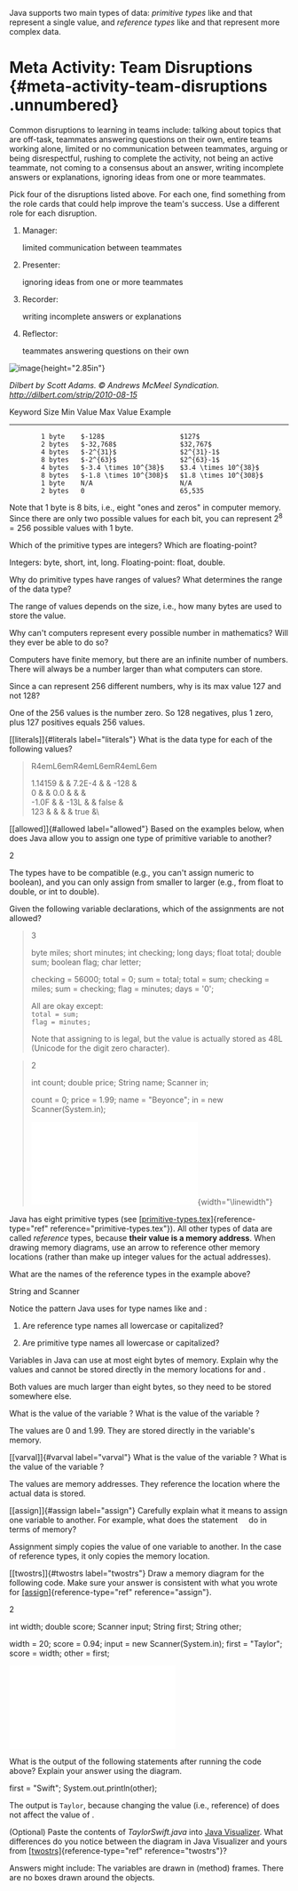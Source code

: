 Java supports two main types of data: *primitive types* like and that
represent a single value, and *reference types* like and that represent
more complex data.

Meta Activity: Team Disruptions {#meta-activity-team-disruptions .unnumbered}
===============================

Common disruptions to learning in teams include: talking about topics
that are off-task, teammates answering questions on their own, entire
teams working alone, limited or no communication between teammates,
arguing or being disrespectful, rushing to complete the activity, not
being an active teammate, not coming to a consensus about an answer,
writing incomplete answers or explanations, ignoring ideas from one or
more teammates.

Pick four of the disruptions listed above. For each one, find something
from the role cards that could help improve the team's success. Use a
different role for each disruption.

1.  Manager:

    limited communication between teammates

2.  Presenter:

    ignoring ideas from one or more teammates

3.  Recorder:

    writing incomplete answers or explanations

4.  Reflector:

    teammates answering questions on their own

![image](disrupt1.png){height="2.85in"}

*Dilbert by Scott Adams. © Andrews McMeel Syndication.
<http://dilbert.com/strip/2010-08-15>*

  Keyword   Size      Min Value                Max Value               Example
  --------- --------- ------------------------ ----------------------- ---------
            1 byte    $-128$                   $127$                   
            2 bytes   $-32,768$                $32,767$                
            4 bytes   $-2^{31}$                $2^{31}-1$              
            8 bytes   $-2^{63}$                $2^{63}-1$              
            4 bytes   $-3.4 \times 10^{38}$    $3.4 \times 10^{38}$    
            8 bytes   $-1.8 \times 10^{308}$   $1.8 \times 10^{308}$   
            1 byte    N/A                      N/A                     
            2 bytes   0                        65,535                  

Note that 1 byte is 8 bits, i.e., eight "ones and zeros" in computer
memory. Since there are only two possible values for each bit, you can
represent $2^8 = 256$ possible values with 1 byte.

Which of the primitive types are integers? Which are floating-point?

Integers: byte, short, int, long. Floating-point: float, double.

Why do primitive types have ranges of values? What determines the range
of the data type?

The range of values depends on the size, i.e., how many bytes are used
to store the value.

Why can't computers represent every possible number in mathematics? Will
they ever be able to do so?

Computers have finite memory, but there are an infinite number of
numbers. There will always be a number larger than what computers can
store.

Since a can represent 256 different numbers, why is its max value 127
and not 128?

One of the 256 values is the number zero. So 128 negatives, plus 1 zero,
plus 127 positives equals 256 values.

[\[literals\]]{#literals label="literals"} What is the data type for
each of the following values?

> R4emL6emR4emL6emR4emL6em
>
> 1.14159 & & 7.2E-4 & & -128 &\
> 0 & & 0.0 & & &\
> -1.0F & & -13L & & false &\
> 123 & & & & true &\

[\[allowed\]]{#allowed label="allowed"} Based on the examples below,
when does Java allow you to assign one type of primitive variable to
another?

2

The types have to be compatible (e.g., you can't assign numeric to
boolean), and you can only assign from smaller to larger (e.g., from
float to double, or int to double).

Given the following variable declarations, which of the assignments are
not allowed?

> 3
>
> byte miles; short minutes; int checking; long days; float total;
> double sum; boolean flag; char letter;
>
> checking = 56000; total = 0; sum = total; total = sum; checking =
> miles; sum = checking; flag = minutes; days = '0';
>
> All are okay except:\
> `total = sum;`\
> `flag = minutes;`
>
> Note that assigning to is legal, but the value is actually stored as
> 48L (Unicode for the digit zero character).

> 2
>
> int count; double price; String name; Scanner in;
>
> count = 0; price = 1.99; name = \"Beyonce\"; in = new
> Scanner(System.in);
>
> ![image](reference1.pdf){width="\\linewidth"}

Java has eight primitive types (see
[\[primitive-types.tex\]](#primitive-types.tex){reference-type="ref"
reference="primitive-types.tex"}). All other types of data are called
*reference* types, because **their value is a memory address**. When
drawing memory diagrams, use an arrow to reference other memory
locations (rather than make up integer values for the actual addresses).

What are the names of the reference types in the example above?

String and Scanner

Notice the pattern Java uses for type names like and :

1.  Are reference type names all lowercase or capitalized?

2.  Are primitive type names all lowercase or capitalized?

Variables in Java can use at most eight bytes of memory. Explain why the
values and cannot be stored directly in the memory locations for and .

Both values are much larger than eight bytes, so they need to be stored
somewhere else.

What is the value of the variable ? What is the value of the variable ?

The values are 0 and 1.99. They are stored directly in the variable's
memory.

[\[varval\]]{#varval label="varval"} What is the value of the variable ?
What is the value of the variable ?

The values are memory addresses. They reference the location where the
actual data is stored.

[\[assign\]]{#assign label="assign"} Carefully explain what it means to
assign one variable to another. For example, what does the statement    
do in terms of memory?

Assignment simply copies the value of one variable to another. In the
case of reference types, it only copies the memory location.

[\[twostrs\]]{#twostrs label="twostrs"} Draw a memory diagram for the
following code. Make sure your answer is consistent with what you wrote
for [\[assign\]](#assign){reference-type="ref" reference="assign"}.

2

int width; double score; Scanner input; String first; String other;

width = 20; score = 0.94; input = new Scanner(System.in); first =
\"Taylor\"; score = width; other = first;

![image](reference2.pdf)

What is the output of the following statements after running the code
above? Explain your answer using the diagram.

first = \"Swift\"; System.out.println(other);

The output is `Taylor`, because changing the value (i.e., reference) of
does not affect the value of .

(Optional) Paste the contents of *TaylorSwift.java* into [Java
Visualizer](https://cscircles.cemc.uwaterloo.ca/java_visualize/#code=public+class+ClassNameHere+%7B%0A++++public+static+void+main(String%5B%5D+args)+%7B%0A++++++++%0A++++%7D%0A%7D&mode=edit&showStringsAsObjects=1).
What differences do you notice between the diagram in Java Visualizer
and yours from [\[twostrs\]](#twostrs){reference-type="ref"
reference="twostrs"}?

Answers might include: The variables are drawn in (method) frames. There
are no boxes drawn around the objects.
